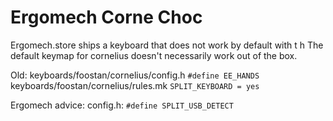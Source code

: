 # Ergomech Corne Choc
Ergomech.store ships a keyboard that does not work by default with t
h The default keymap for cornelius doesn't necessarily work out of the box.

Old:
keyboards/foostan/cornelius/config.h
`#define EE_HANDS`
keyboards/foostan/cornelius/rules.mk
`SPLIT_KEYBOARD = yes`

Ergomech advice:
config.h:
`#define SPLIT_USB_DETECT`
